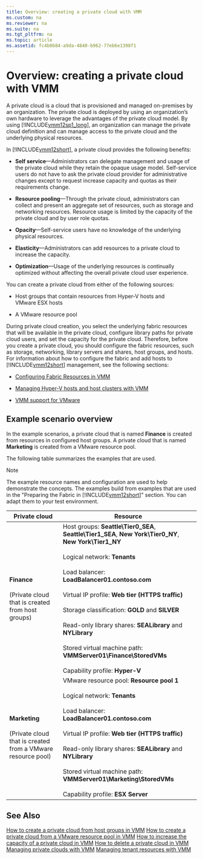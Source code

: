 ```yaml
---
title: Overview: creating a private cloud with VMM
ms.custom: na
ms.reviewer: na
ms.suite: na
ms.tgt_pltfrm: na
ms.topic: article
ms.assetid: fc4b0684-a9da-4840-b962-77eb6e1398f1
---
```

# Overview: creating a private cloud with VMM
A private cloud is a cloud that is provisioned and managed on\-premises by an organization. The private cloud is deployed by using an organization’s own hardware to leverage the advantages of the private cloud model. By using [!INCLUDE[vmm12sp1_long](../Token/vmm12sp1_long_md.md)], an organization can manage the private cloud definition and can manage access to the private cloud and the underlying physical resources.

In [!INCLUDE[vmm12short](../Token/vmm12short_md.md)], a private cloud provides the following benefits:

-   **Self service**—Administrators can delegate management and usage of the private cloud while they retain the opaque usage model. Self\-service users do not have to ask the private cloud provider for administrative changes except to request increase capacity and quotas as their requirements change.

-   **Resource pooling**—Through the private cloud, administrators can collect and present an aggregate set of resources, such as storage and networking resources. Resource usage is limited by the capacity of the private cloud and by user role quotas.

-   **Opacity**—Self\-service users have no knowledge of the underlying physical resources.

-   **Elasticity**—Administrators can add resources to a private cloud to increase the capacity.

-   **Optimization**—Usage of the underlying resources is continually optimized without affecting the overall private cloud user experience.

You can create a private cloud from either of the following sources:

-   Host groups that contain resources from Hyper\-V hosts and VMware ESX hosts

-   A VMware resource pool

During private cloud creation, you select the underlying fabric resources that will be available in the private cloud, configure library paths for private cloud users, and set the capacity for the private cloud. Therefore, before you create a private cloud, you should configure the fabric resources, such as storage, networking, library servers and shares, host groups, and hosts. For information about how to configure the fabric and add hosts to [!INCLUDE[vmm12short](../Token/vmm12short_md.md)] management, see the following sections:

-   [Configuring Fabric Resources in VMM](assetId:///16125788-949e-4caf-a323-a38a224bf2b9)

-   [Managing Hyper-V hosts and host clusters with VMM](../Topic/Managing-Hyper-V-hosts-and-host-clusters-with-VMM.md)

-   [VMM support for VMware](../Topic/VMM-support-for-VMware.md)

## Example scenario overview
In the example scenarios, a private cloud that is named **Finance** is created from resources in configured host groups. A private cloud that is named **Marketing** is created from a VMware resource pool.

The following table summarizes the examples that are used.

> [!NOTE]
> The example resource names and configuration are used to help demonstrate the concepts. The examples build from examples that are used in the "Preparing the Fabric in [!INCLUDE[vmm12short](../Token/vmm12short_md.md)]" section. You can adapt them to your test environment.

|Private cloud|Resource|
|-----------------|------------|
|**Finance**<br /><br />\(Private cloud that is created from host groups\)|Host groups: **Seattle\\Tier0\_SEA**, **Seattle\\Tier1\_SEA**, **New York\\Tier0\_NY**, **New York\\Tier1\_NY**<br /><br />Logical network: **Tenants**<br /><br />Load balancer: **LoadBalancer01.contoso.com**<br /><br />Virtual IP profile: **Web tier \(HTTPS traffic\)**<br /><br />Storage classification: **GOLD** and **SILVER**<br /><br />Read\-only library shares: **SEALibrary** and **NYLibrary**<br /><br />Stored virtual machine path: **VMMServer01\\Finance\\StoredVMs**<br /><br />Capability profile: **Hyper\-V**|
|**Marketing**<br /><br />\(Private cloud that is created from a VMware resource pool\)|VMware resource pool: **Resource pool 1**<br /><br />Logical network: **Tenants**<br /><br />Load balancer: **LoadBalancer01.contoso.com**<br /><br />Virtual IP profile: **Web tier \(HTTPS traffic\)**<br /><br />Read\-only library shares: **SEALibrary** and **NYLibrary**<br /><br />Stored virtual machine path: **VMMServer01\\Marketing\\StoredVMs**<br /><br />Capability profile: **ESX Server**|

## See Also
[How to create a private cloud from host groups in VMM](../Topic/How-to-create-a-private-cloud-from-host-groups-in-VMM.md)
[How to create a private cloud from a VMware resource pool in VMM](../Topic/How-to-create-a-private-cloud-from-a-VMware-resource-pool-in-VMM.md)
[How to increase the capacity of a private cloud in VMM](../Topic/How-to-increase-the-capacity-of-a-private-cloud-in-VMM.md)
[How to delete a private cloud in VMM](../Topic/How-to-delete-a-private-cloud-in-VMM.md)
[Managing private clouds with VMM](../Topic/Managing-private-clouds-with-VMM.md)
[Managing tenant resources with VMM](../Topic/Managing-tenant-resources-with-VMM.md)

